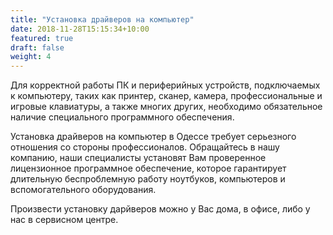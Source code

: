 ```yaml
---
title: "Установка драйверов на компьютер"
date: 2018-11-28T15:15:34+10:00
featured: true
draft: false
weight: 4
---
```


Для корректной работы ПК и периферийных устройств, подключаемых к компьютеру, таких как принтер, сканер, камера, профессиональные и игровые клавиатуры, а также многих других, необходимо обязательное наличие специального программного обеспечения.

Установка драйверов на компьютер в Одессе требует серьезного отношения со стороны профессионалов. Обращайтесь в нашу компанию, наши специалисты установят Вам проверенное лицензионное программное обеспечение, которое гарантирует длительную беспроблемную работу ноутбуков, компьютеров и вспомогательного оборудования.

Произвести установку дарйверов можно у Вас дома, в офисе, либо у нас в сервисном центре.

